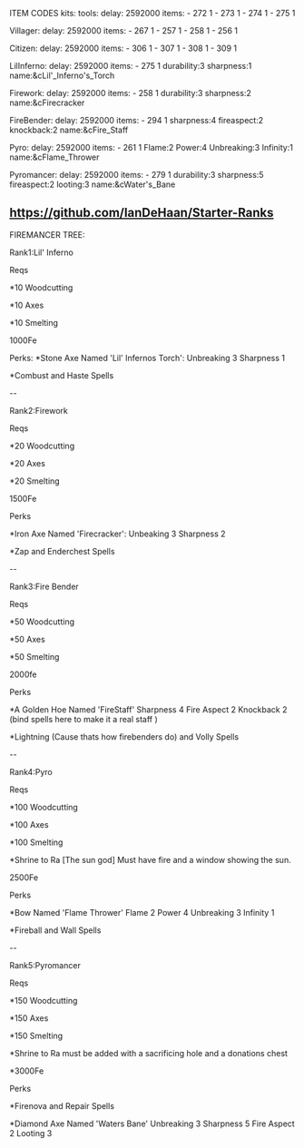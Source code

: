 ITEM CODES
kits:
  tools:
    delay: 2592000
    items:
      - 272 1
      - 273 1
      - 274 1
      - 275 1

  Villager:
    delay: 2592000
    items:
    - 267 1
    - 257 1
    - 258 1
    - 256 1

  Citizen:
    delay: 2592000
    items:
    - 306 1
    - 307 1
    - 308 1
    - 309 1

  LilInferno:
    delay: 2592000
    items:
    - 275 1 durability:3 sharpness:1 name:&cLil'_Inferno's_Torch

  Firework:
    delay: 2592000
    items:
    - 258 1 durability:3 sharpness:2 name:&cFirecracker

  FireBender:
    delay: 2592000
    items:
    - 294 1 sharpness:4 fireaspect:2 knockback:2 name:&cFire_Staff

  Pyro:
    delay: 2592000
    items:
    - 261 1 Flame:2 Power:4 Unbreaking:3 Infinity:1 name:&cFlame_Thrower

  Pyromancer:
    delay: 2592000
    items:
    - 279 1 durability:3 sharpness:5 fireaspect:2 looting:3 name:&cWater's_Bane
  



https://github.com/IanDeHaan/Starter-Ranks
--
FIREMANCER TREE:

Rank1:Lil' Inferno

Reqs

*10 Woodcutting

*10 Axes 

*10 Smelting

 1000Fe 

Perks: 
*Stone Axe Named 'Lil' Infernos Torch': Unbreaking 3 Sharpness 1

*Combust and Haste Spells


--

Rank2:Firework


Reqs

*20 Woodcutting

*20 Axes

*20 Smelting

1500Fe

Perks

*Iron Axe Named 'Firecracker': Unbeaking 3 Sharpness 2 

*Zap and Enderchest Spells

--

Rank3:Fire Bender

Reqs

*50 Woodcutting

*50 Axes

*50 Smelting

2000fe


Perks

*A Golden Hoe Named 'FireStaff' Sharpness 4 Fire Aspect 2 Knockback 2 (bind spells here to make it a real staff )

*Lightning (Cause thats how firebenders do) and Volly Spells

--

Rank4:Pyro

Reqs

*100 Woodcutting

*100 Axes

*100 Smelting

*Shrine to Ra [The sun god] Must have fire and a window showing the sun.

2500Fe 

Perks

*Bow Named 'Flame Thrower' Flame 2 Power 4 Unbreaking 3 Infinity 1

*Fireball and Wall Spells

--

Rank5:Pyromancer

Reqs

*150 Woodcutting

*150 Axes

*150 Smelting

*Shrine to Ra must be added with a sacrificing hole and a donations chest

*3000Fe

Perks

*Firenova and Repair Spells

*Diamond Axe Named 'Waters Bane' Unbreaking 3 Sharpness 5 Fire Aspect 2 Looting 3
